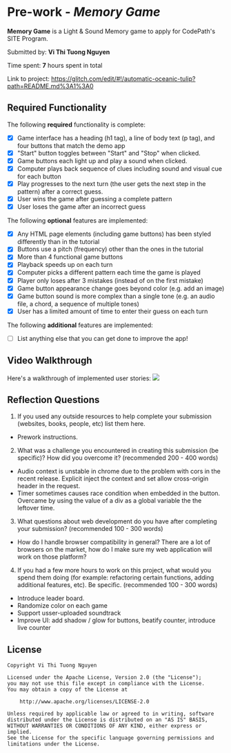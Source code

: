 # Pre-work - *Memory Game*

**Memory Game** is a Light & Sound Memory game to apply for CodePath's SITE Program. 

Submitted by: **Vi Thi Tuong Nguyen**

Time spent: **7** hours spent in total

Link to project: https://glitch.com/edit/#!/automatic-oceanic-tulip?path=README.md%3A1%3A0

## Required Functionality

The following **required** functionality is complete:

* [x] Game interface has a heading (h1 tag), a line of body text (p tag), and four buttons that match the demo app
* [x] "Start" button toggles between "Start" and "Stop" when clicked. 
* [x] Game buttons each light up and play a sound when clicked. 
* [x] Computer plays back sequence of clues including sound and visual cue for each button
* [x] Play progresses to the next turn (the user gets the next step in the pattern) after a correct guess. 
* [x] User wins the game after guessing a complete pattern
* [x] User loses the game after an incorrect guess

The following **optional** features are implemented:

* [x] Any HTML page elements (including game buttons) has been styled differently than in the tutorial
* [x] Buttons use a pitch (frequency) other than the ones in the tutorial
* [x] More than 4 functional game buttons
* [x] Playback speeds up on each turn
* [x] Computer picks a different pattern each time the game is played
* [x] Player only loses after 3 mistakes (instead of on the first mistake)
* [x] Game button appearance change goes beyond color (e.g. add an image)
* [x] Game button sound is more complex than a single tone (e.g. an audio file, a chord, a sequence of multiple tones)
* [x] User has a limited amount of time to enter their guess on each turn

The following **additional** features are implemented:

- [ ] List anything else that you can get done to improve the app!

## Video Walkthrough

Here's a walkthrough of implemented user stories:
![](https://user-images.githubusercontent.com/65844160/111108884-f15b4f80-8516-11eb-92a3-85bfafe12a4a.gif)


## Reflection Questions
1. If you used any outside resources to help complete your submission (websites, books, people, etc) list them here. 
- Prework instructions.

2. What was a challenge you encountered in creating this submission (be specific)? How did you overcome it? (recommended 200 - 400 words) 
- Audio context is unstable in chrome due to the problem with cors in the recent release. Explicit inject the context and set allow cross-origin header in the request.
- Timer sometimes causes race condition when embedded in the button. Overcame by using the value of a div as a global variable the the leftover time.

3. What questions about web development do you have after completing your submission? (recommended 100 - 300 words) 
- How do I handle browser compatibility in general? There are a lot of browsers on the market, how do I make sure my web application will work on those platform?

4. If you had a few more hours to work on this project, what would you spend them doing (for example: refactoring certain functions, adding additional features, etc). Be specific. (recommended 100 - 300 words) 
- Introduce leader board.
- Randomize color on each game
- Support usser-uploaded soundtrack 
- Improve UI: add shadow / glow for buttons, beatify counter, introduce live counter



## License

    Copyright Vi Thi Tuong Nguyen

    Licensed under the Apache License, Version 2.0 (the "License");
    you may not use this file except in compliance with the License.
    You may obtain a copy of the License at

        http://www.apache.org/licenses/LICENSE-2.0

    Unless required by applicable law or agreed to in writing, software
    distributed under the License is distributed on an "AS IS" BASIS,
    WITHOUT WARRANTIES OR CONDITIONS OF ANY KIND, either express or implied.
    See the License for the specific language governing permissions and
    limitations under the License.
